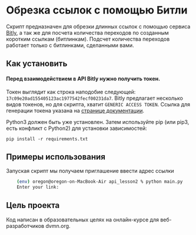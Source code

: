 # Обрезка ссылок с помощью Битли

Скрипт предназначен для обрезки длинных ссылок с помощью сервиса [Bitly](https://bitly.com), а так же для посчета количества переходов по созданным коротким ссылкам (битлинкам).
Подсчет количества переходов работает только с битлинками, сделанными вами.

## Как установить

#### Перед взаимодействием в API Bitly нужно получить токен.

Токен выглядит как строка наподобие следующей: `17c09e20ad155405123ac1977542fecf00231da7`. Bitly предлагает несколько видов токенов, но для скрипта, хватит `GENERIC ACCESS TOKEN`. Ссылка для генерации токена указана на [странице документации](https://dev.bitly.com).

Python3 должен быть уже установлен. Затем используйте pip (или pip3, есть конфликт с Python2) для установки зависимостей:
```
pip install -r requirements.txt
```

## Примеры использования

Запуская скрипт мы получаем приглашение ввести адрес ссылки
```bash
    (env) oregon@oregon-on-MacBook-Air api_lesson2 % python main.py
    Enter your link: 
```

## Цель проекта

Код написан в образовательных целях на онлайн-курсе для веб-разработчиков dvmn.org.
